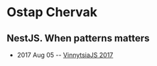 # Ostap Chervak

## NestJS. When patterns matters
- 2017 Aug 05 -- [VinnytsiaJS 2017](https://www.youtube.com/watch?v=Z9KkMRd8Blc)    

